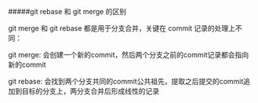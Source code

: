 #####git rebase 和 git merge 的区别

git merge 和 git rebase 都是用于分支合并，关键在 commit 记录的处理上不同：

git merge: 会创建一个新的commit，然后两个分支之前的commit记录都会指向新的commit

git rebase: 会找到两个分支共同的commit公共祖先，提取之后提交的commit追加到目标的分支上，两分支合并后形成线性的记录


